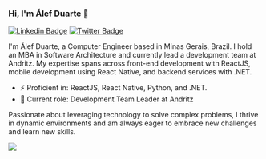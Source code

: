 ### Hi, I'm Álef Duarte 👋

[![Linkedin Badge](https://img.shields.io/badge/-alef--duarte-222222?style=flat-square&logo=Linkedin&logoColor=white&link=https://www.linkedin.com/in/alef-duarte/)](https://www.linkedin.com/in/alef-duarte/)
[![Twitter Badge](https://img.shields.io/badge/-alef__gduarte-222222?style=flat-square&logo=Twitter&logoColor=white&link=https://twitter.com/alef_gduarte/)](https://twitter.com/alef_gduarte)

I'm Álef Duarte, a Computer Engineer based in Minas Gerais, Brazil. I hold an MBA in Software Architecture and currently lead a development team at Andritz. My expertise spans across front-end development with ReactJS, mobile development using React Native, and backend services with .NET.

- ⚡ Proficient in: ReactJS, React Native, Python, and .NET.
- 💼 Current role: Development Team Leader at Andritz


Passionate about leveraging technology to solve complex problems, I thrive in dynamic environments and am always eager to embrace new challenges and learn new skills.


<a href="https://github-readme-stats.anuraghazra1.vercel.app/api?username=alefduarte&count_private=true&show_icons=true&hide_border=false">
  <img align="center" src="https://github-readme-stats.anuraghazra1.vercel.app/api?username=alefduarte&count_private=true&show_icons=true&hide_border=false" />
</a>
